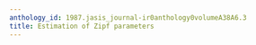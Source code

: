 ```yaml
---
anthology_id: 1987.jasis_journal-ir0anthology0volumeA38A6.3
title: Estimation of Zipf parameters
---
```

